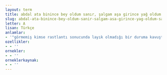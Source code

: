 ```yaml
---
layout: term
title: abdal ata binince bey oldum sanır, şalgam aşa girince yağ oldum sanır
slug: abdal-ata-binince-bey-oldum-sanir-salgam-asa-girince-yag-oldum-sanir
letter: A
lisan: Türkçe
anlamlar:
- '"görmemiş kimse rastlantı sonucunda layık olmadığı bir duruma kavuştuğunda, bu durum kendisinin gerçekten hakkıymış gibi aptalca böbürlenir" anlamında kullanılan bir söz'
ozellikler:
- - ''
ornekler:
- - ''
orneklerkaynak:
- - ''
---
```

